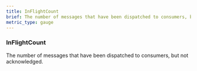```yaml
---
title: InFlightCount
brief: The number of messages that have been dispatched to consumers, but not acknowledged.
metric_type: gauge
---
```

### InFlightCount

The number of messages that have been dispatched to consumers, but not acknowledged.
